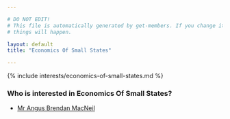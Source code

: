 ```yaml
---

# DO NOT EDIT!
# This file is automatically generated by get-members. If you change it, bad
# things will happen.

layout: default
title: "Economics Of Small States"

---
```


{% include interests/economics-of-small-states.md %}

### Who is interested in Economics Of Small States?


* [Mr Angus Brendan MacNeil](members/mr-angus-brendan-macneil.html)
